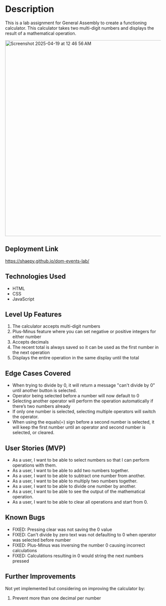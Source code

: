 
# Description
This is a lab assignment for General Assembly to create a functioning calculator. This calculator takes two multi-digit numbers and displays the result of a mathematical operation.

<img width="634" alt="Screenshot 2025-04-19 at 12 46 56 AM" src="https://github.com/user-attachments/assets/ba31976f-ecc3-467f-87ad-068dd090d303" />

## Deployment Link
https://shaepy.github.io/dom-events-lab/

## Technologies Used
* HTML
* CSS
* JavaScript

## Level Up Features
1. The calculator accepts multi-digit numbers
4. Plus-Minus feature where you can set negative or positive integers for either number
5. Accepts decimals
2. The recent total is always saved so it can be used as the first number in the next operation
3. Displays the entire operation in the same display until the total

## Edge Cases Covered
* When trying to divide by 0, it will return a message "can't divide by 0" until another button is selected.
* Operator being selected before a number will now default to 0
* Selecting another operator will perform the operation automatically if there’s two numbers already
* If only one number is selected, selecting multiple operators will switch the operator.
* When using the equals(=) sign before a second number is selected, it will keep the first number until an operator and second number is selected, or cleared.

## User Stories (MVP)
* As a user, I want to be able to select numbers so that I can perform operations with them.
* As a user, I want to be able to add two numbers together.
* As a user, I want to be able to subtract one number from another.
* As a user, I want to be able to multiply two numbers together.
* As a user, I want to be able to divide one number by another.
* As a user, I want to be able to see the output of the mathematical operation.
* As a user, I want to be able to clear all operations and start from 0.

## Known Bugs
* FIXED: Pressing clear was not saving the 0 value
* FIXED: Can't divide by zero text was not defaulting to 0 when operator was selected before number
* FIXED: Plus-Minus was inversing the number 0 causing incorrect calculations
* FIXED: Calculations resulting in 0 would string the next numbers pressed

## Further Improvements
Not yet implemented but considering on improving the calculator by:
1. Prevent more than one decimal per number
